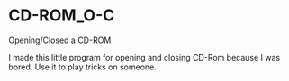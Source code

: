 # CD-ROM_O-C
Opening/Closed a CD-ROM

I made this little program for opening and closing CD-Rom because I was bored.
Use it to play tricks on someone.
